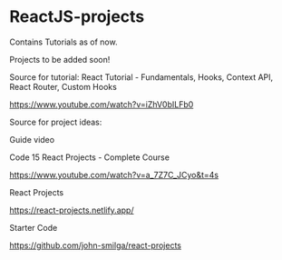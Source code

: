 # ReactJS-projects

Contains Tutorials as of now.

Projects to be added soon!

Source for tutorial:
React Tutorial - Fundamentals, Hooks, Context API, React Router, Custom Hooks

https://www.youtube.com/watch?v=iZhV0bILFb0

Source for project ideas:

Guide video

Code 15 React Projects - Complete Course

https://www.youtube.com/watch?v=a_7Z7C_JCyo&t=4s

React Projects

https://react-projects.netlify.app/

Starter Code

https://github.com/john-smilga/react-projects

